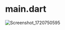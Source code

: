 # main.dart
![Screenshot_1720750595](https://github.com/user-attachments/assets/83f40dd0-2d0f-420e-82a8-bf7e649856f7)
